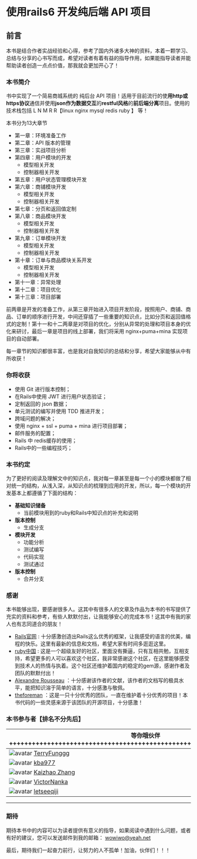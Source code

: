 # 使用rails6 开发纯后端 API 项目


## 前言

本书是结合作者实战经验和心得，参考了国内外诸多大神的资料，本着一颗学习、总结与分享的心书写而成，希望对读者有着有益的指导作用，如果能指导读者并能帮助读者创造一点点价值，那我就会更加开心了！

### 本书简介

书中实现了一个简易商城系统的 纯后台 API 项目！适用于目前流行的使**用http或https协议**通信并使用**json作为数据交互**的**restful风格**的**前后端分离**项目。使用的技术栈包括 L N M R R【linux nginx mysql redis ruby 】 等！

本书分为13大章节

- 第一章：环境准备工作
- 第二章：API 版本的管理
- 第三章：实战项目分析
- 第四章：用户模块的开发
  - 模型相关开发
  - 控制器相关开发
- 第五章：用户状态管理模块开发
- 第六章：商铺模块开发
  - 模型相关开发
  - 控制器相关开发
- 第七章：分页和返回值定制
- 第八章：商品模块开发
  - 模型相关开发
  - 控制器相关开发
- 第九章：订单模块开发
  - 模型相关开发
  - 控制器相关开发
- 第十章：订单与商品模块关系开发
  - 模型相关开发
  - 控制器相关开发
- 第十一章：异常处理
- 第十二章：项目优化
- 第十三章：项目部署



前两章是开发的准备工作，从第三章开始进入项目开发阶段，按照用户、商铺、商品、订单的顺序进行开发，中间还穿插了一些重要的知识点，比如分页和返回值格式的定制！第十一和十二两章是对项目的优化，分别从异常的处理和项目本身的优化来研讨，最后一章是项目的线上部署，我们将采用 nginx+puma+mina 实现项目的自动部署。

每一章节的知识都很丰富，也是我对自我知识的总结和分享，希望大家能够从中有所收获！



### 你将收获

- 使用 Git 进行版本控制；
- 在Rails中使用 JWT 进行用户状态验证；
- 定制返回的 json 数据；
- 单元测试的编写并使用 TDD 推进开发；
- 跨域问题的解决；
- 使用 nginx + ssl + puma + mina 进行项目部署；
- 邮件服务的配置；
- Rails 中 redis缓存的使用；
- Rails中的一些编程技巧；



### 本书约定

为了更好的阅读及理解文中的知识点，我对每一章甚至是每一个小的模块都做了相对统一的结构，从浅入深，从知识点的梳理到应用的开发，所以，每一个模块的开发基本上都遵循了下面的结构：

- **基础知识储备**
  - 当前模块用到的ruby和Rails中知识点的补充和说明
- **版本控制**
  - 生成分支
- **模块开发**
  - 功能分析
  - 测试编写
  - 代码实现
  - 测试通过
- **版本控制**
  - 合并分支



### 感谢

本书能够出现，要感谢很多人。这其中有很多人的文章及作品为本书的书写提供了充实的资料和参考，有些人默默付出，让我能够安心的完成本书！这其中有我的家人也有志同道合的朋友！

- [Rails官网](https://rubyonrails.org/) : 十分感激创造出Rails这么优秀的框架，让我感受的语言的优美，编程的快乐。这里有最新的信息和文档，希望大家有时间多逛逛这里。
- [ruby中国](https://ruby-china.org/) : 这是一个超级友好的社区，里面没有撕逼，只有互相共勉，互相支持，希望更多的人可以喜欢这个社区，我非常感谢这个社区，在这里能够感受到技术人的热情与执着。这个社区还维护着国内的稳定的gem源，感谢作者及团队的默默付出！
- [Alexandre Rousseau](https://github.com/madeindjs) ：十分感谢该作者的文献，该作者的文档写的极具水平，能把知识溶于简单的语言，十分感激与敬佩。
- [theforeman](https://github.com/theforeman) ：这是一只十分优秀的团队，一直在维护着十分优秀的项目！本书代码的一些灵感来源于该团队的开源项目，十分感激！



###  本书参与者【排名不分先后】

| 等你哦伙伴++++++++++++++++++++++++++++++++++++++++++++++++++++++++++++++++++++++++ |
| ------------------------------------------------------------ |
| <img src="https://github.com/letseeqiji/pure-rails6-api/blob/main/resources/avatar/Funggg.png?raw=true" alt="avatar" />   [TerryFunggg](https://github.com/TerryFunggg) |
| ![avatar](https://github.com/letseeqiji/pure-rails6-api/blob/main/resources/avatar/kba977.png?raw=true)   [kba977](https://github.com/kba977) |
| <img src="https://github.com/letseeqiji/pure-rails6-api/blob/main/resources/avatar/Kaizhao%20Zhang.png?raw=true" alt="avatar"  />   [Kaizhao Zhang](https://github.com/zhangkaizhao)      |
| <img src="https://raw.githubusercontent.com/letseeqiji/pure-rails6-api/main/resources/avatar/VictorNanka.png" alt="avatar"  />   [VictorNanka](https://github.com/VictorNanka)      |
| <img src="https://github.com/letseeqiji/pure-rails6-api/blob/main/resources/avatar/qijige.png?raw=true" alt="avatar"  />   [letseeqiji](https://github.com/letseeqiji)                                              |

---



### 期待

期待本书中的内容可以为读者提供有意义的指导，如果阅读中遇到什么问题，或者有好的建议，您可以发送邮件到我的邮箱： wowiwo@yeah.net

最后，期待我们一起奋力前行，让努力的人不孤单！加油，伙伴们！！！
